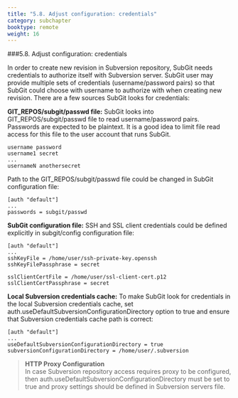 ```yaml
---
title: "5.8. Adjust configuration: credentials"
category: subchapter
booktype: remote
weight: 16
---
```

###5.8. Adjust configuration: credentials

In order to create new revision in Subversion repository, SubGit needs credentials to authorize itself with Subversion server. SubGit user may provide multiple sets of credentials (username/password pairs) so that SubGit could choose with username to authorize with when creating new revision. There are a few sources SubGit looks for credentials:

**GIT\_REPOS/subgit/passwd file:** SubGit looks into GIT\_REPOS/subgit/passwd file to read username/password pairs. Passwords are expected to be plaintext. It is a good idea to limit file read access for this file to the user account that runs SubGit.

    username password
    username1 secret
    ...
    usernameN anothersecret

Path to the GIT\_REPOS/subgit/passwd file could be changed in SubGit configuration file:

    [auth "default"]
    ...
    passwords = subgit/passwd

**SubGit configuration file:** SSH and SSL client credentials could be defined explicitly in subgit/config configuration file:

    [auth "default"]
    ...
    sshKeyFile = /home/user/ssh-private-key.openssh
    sshKeyFilePassphrase = secret

    sslClientCertFile = /home/user/ssl-client-cert.p12
    sslClientCertPassphrase = secret

**Local Subversion credentials cache:** To make SubGit look for credentials in the local Subversion credentials cache, set auth.useDefaultSubversionConfigurationDirectory option to true and ensure that Subversion credentials cache path is correct:

    [auth "default"]
    ...
    useDefaultSubversionConfigurationDirectory = true
    subversionConfigurationDirectory = /home/user/.subversion

> **HTTP Proxy Configuration**<br>
> In case Subversion repository access requires proxy to be configured, then auth.useDefaultSubversionConfigurationDirectory must be set to true and proxy settings should be defined in Subversion servers file.

[](#up)